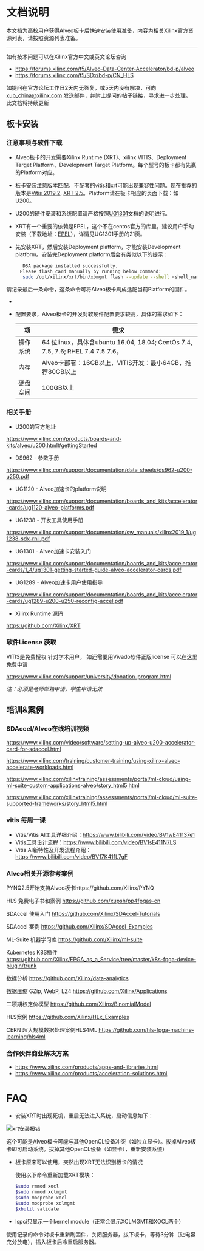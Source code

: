 # 文档说明

本文档为高校用户获得Alveo板卡后快速安装使用准备，内容为相关Xilinx官方资源列表，请按照资源列表准备。

------

如有技术问题可以在Xilinx官方中文或英文论坛咨询

- https://forums.xilinx.com/t5/Alveo-Data-Center-Accelerator/bd-p/alveo
- https://forums.xilinx.com/t5/SDx/bd-p/CN_HLS

如提问在官方论坛工作日2天内无答复，或5天内没有解决，可向[xup_china@xilinx.com](mailto:xup_china@xilinx.com) 发送邮件，并附上提问的帖子链接，寻求进一步处理。 此文档将持续更新

## 板卡安装

### 注意事项与软件下载

- Alveo板卡的开发需要Xilinx Runtime (XRT)、xilinx VITIS、Deployment Target Platform、Development Target Platform。每个型号的板卡都有先赢的Platform对应。

- 板卡安装注意版本匹配，不配套的vitis和xrt可能出现兼容性问题。现在推荐的版本是[Vitis 2019.2](https://www.xilinx.com/member/forms/download/xef-vitis.html?filename=Xilinx_Vitis_2019.2_1106_2127.tar.gz), [XRT 2.5](https://www.xilinx.com/bin/public/openDownload?filename=xrt_201920.2.5.309_7.4.1708-x86_64-xrt.rpm)。Platform请在板卡相应的页面下载：如[U200](https://www.xilinx.com/products/boards-and-kits/alveo/u200.html#tabAnchor-gettingStarted)。

- U200的硬件安装和系统配置请严格按照[UG1301](https://www.xilinx.com/support/documentation/boards_and_kits/accelerator-cards/1_4/ug1301-getting-started-guide-alveo-accelerator-cards.pdf)文档的说明进行。

- XRT有一个重要的依赖是EPEL，这个不在centos官方的库里，建议用户手动安装（下载地址：[EPEL](https://pkgs.org/download/epel-release)），详情见UG1301手册的21页。

- 先安装XRT，然后安装Deployment platform，才能安装Development platform。安装完Deployment platform后会有类似以下的提示：

```bash
      DSA package installed successfully.
     Please flash card manually by running below command:
      sudo /opt/xilinx/xrt/bin/xbmgmt flash --update --shell <shell_name>
```

​		请记录最后一条命令，这条命令可将Alveo板卡刷成适配当前Platform的固件。

- 

- 配置要求，Alveo板卡的开发对软硬件配置要求较高，具体的需求如下：

  | 项       | 需求                                                         |
  | -------- | ------------------------------------------------------------ |
  | 操作系统 | 64 位linux，具体含ubuntu 16.04, 18.04; CentOs 7.4, 7.5, 7.6; RHEL 7.4 7.5 7.6。 |
  | 内存     | Alveo卡部署：16GB以上，VITIS开发：最小64GB，推荐80GB以上                          |
  | 硬盘空间 | 100GB以上                                                    |
  

### 相关手册

- U200的官方地址

https://www.xilinx.com/products/boards-and-kits/alveo/u200.html#gettingStarted

- DS962 - 参数手册

https://www.xilinx.com/support/documentation/data_sheets/ds962-u200-u250.pdf

- UG1120 - Alveo加速卡的platform说明

https://www.xilinx.com/support/documentation/boards_and_kits/accelerator-cards/ug1120-alveo-platforms.pdf

- UG1238 - 开发工具使用手册

https://www.xilinx.com/support/documentation/sw_manuals/xilinx2019_1/ug1238-sdx-rnil.pdf

- UG1301 - Alveo加速卡安装入门

https://www.xilinx.com/support/documentation/boards_and_kits/accelerator-cards/1_4/ug1301-getting-started-guide-alveo-accelerator-cards.pdf

- UG1289 - Alveo加速卡用户使用指导

https://www.xilinx.com/support/documentation/boards_and_kits/accelerator-cards/ug1289-u200-u250-reconfig-accel.pdf

- Xilinx Runtime 源码

https://github.com/Xilinx/XRT




### 软件License 获取

VITIS是免费授权
针对学术用户， 如还需要用Vivado软件正版license 可以在这里免费申请

https://www.xilinx.com/support/university/donation-program.html

*注：必须是老师邮箱申请，学生申请无效*


## 培训&案例
### SDAccel/Alveo在线培训视频

https://www.xilinx.com/video/software/setting-up-alveo-u200-accelerator-card-for-sdaccel.html

https://www.xilinx.com/training/customer-training/using-xilinx-alveo-accelerate-workloads.html

https://www.xilinx.com/xilinxtraining/assessments/portal/ml-cloud/using-ml-suite-custom-applications-alveo/story_html5.html

https://www.xilinx.com/xilinxtraining/assessments/portal/ml-cloud/ml-suite-supported-frameworks/story_html5.html

### vitis 每周一课
- Vitis/Vitis AI工具详细介绍：https://www.bilibili.com/video/BV1wE41137e1
- Vitis工具设计流程：https://www.bilibili.com/video/BV1sE411N7LS
- Vitis AI新特性及开发流程介绍：https://www.bilibili.com/video/BV17K411L7gF

### Alveo相关开源参考案例

PYNQ2.5开始支持Alveo板卡https://github.com/Xilinx/PYNQ

HLS 免费电子书和案例 https://github.com/xupsh/pp4fpgas-cn

SDAccel 使用入门 https://github.com/Xilinx/SDAccel-Tutorials

SDAccel 案例 https://github.com/Xilinx/SDAccel_Examples

ML-Suite 机器学习库 https://github.com/Xilinx/ml-suite

Kubernetes K8S插件 https://github.com/Xilinx/FPGA_as_a_Service/tree/master/k8s-fpga-device-plugin/trunk

数据分析 https://github.com/Xilinx/data-analytics

数据压缩 GZip, WebP, LZ4 https://github.com/Xilinx/Applications

二项期权定价模型 https://github.com/Xilinx/BinomialModel

HLS案例 https://github.com/Xilinx/HLx_Examples

CERN 超大规模数据处理案例HLS4ML https://github.com/hls-fpga-machine-learning/hls4ml


### 合作伙伴商业解决方案

- https://www.xilinx.com/products/apps-and-libraries.html
- https://www.xilinx.com/products/acceleration-solutions.html

# FAQ

- 安装XRT时出现死机，重启无法进入系统，启动信息如下：

![xrt安装报错](xrt安装报错.png)

这个可能是Alveo板卡可能与其他OpenCL设备冲突（如独立显卡）。拔掉Alveo板卡即可启动系统。拔掉其他OpenCL设备（如显卡），重新安装系统）

- 板卡原来可以使用，突然出现XRT无法识别板卡的情况

  使用以下命令重新加载XRT模块：

  ```bash
  $sudo rmmod xocl
  $sudo rmmod xclmgmt
  $sudo modprobe xocl
  $sudo modprobe xclmgmt
  $xbutil validate
  ```

- lspci只显示一个kernel module（正常会显示XCLMGMT和XOCL两个）

使用记录的命令对板卡重新刷固件，关闭服务器，拔下板卡，等待3分钟（让电容充分放电），插入板卡后冷重启服务器。
